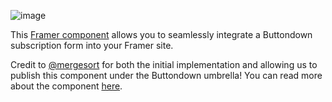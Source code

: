 ![image](https://github.com/user-attachments/assets/c4ef908f-05d2-44fb-a4cb-15b0b4b17ade)

This [Framer component](https://framer.com/) allows you to seamlessly integrate a Buttondown subscription form into your Framer site.

Credit to [@mergesort](https://github.com/mergesort) for both the initial implementation and allowing us to publish this component under the Buttondown umbrella! You can read more about the component [here](https://build.ms/2024/10/13/building-a-customizable-framer-component/).
